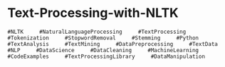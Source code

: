 # Text-Processing-with-NLTK
    #NLTK     #NaturalLanguageProcessing     #TextProcessing     #Tokenization     #StopwordRemoval     #Stemming     #Python     #TextAnalysis     #TextMining     #DataPreprocessing     #TextData     #NLP     #DataScience     #DataCleaning     #MachineLearning     #CodeExamples     #TextProcessingLibrary     #DataManipulation    
